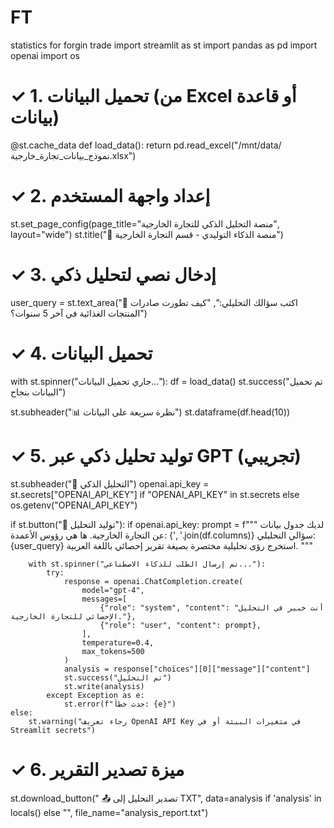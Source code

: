 # FT
statistics for forgin trade
import streamlit as st
import pandas as pd
import openai
import os

# ✓ 1. تحميل البيانات (من Excel أو قاعدة بيانات)
@st.cache_data
def load_data():
    return pd.read_excel("/mnt/data/نموذج_بيانات_تجارة_خارجية.xlsx")

# ✓ 2. إعداد واجهة المستخدم
st.set_page_config(page_title="منصة التحليل الذكي للتجارة الخارجية", layout="wide")
st.title("🧠 منصة الذكاء التوليدي - قسم التجارة الخارجية")

# ✓ 3. إدخال نصي لتحليل ذكي
user_query = st.text_area("🔹 اكتب سؤالك التحليلي:", "كيف تطورت صادرات المنتجات الغذائية في آخر 5 سنوات؟")

# ✓ 4. تحميل البيانات
with st.spinner("جاري تحميل البيانات..."):
    df = load_data()
    st.success("تم تحميل البيانات بنجاح")

st.subheader(":bar_chart: نظرة سريعة على البيانات")
st.dataframe(df.head(10))

# ✓ 5. توليد تحليل ذكي عبر GPT (تجريبي)
st.subheader(":brain: التحليل الذكي")
openai.api_key = st.secrets["OPENAI_API_KEY"] if "OPENAI_API_KEY" in st.secrets else os.getenv("OPENAI_API_KEY")

if st.button("🔄 توليد التحليل"):
    if openai.api_key:
        prompt = f"""
        لديك جدول بيانات عن التجارة الخارجية. ها هي رؤوس الأعمدة:
        {', '.join(df.columns)}
        سؤالي التحليلي: {user_query}
        استخرج رؤى تحليلية مختصرة بصيغة تقرير إحصائي باللغة العربية.
        """
        
        with st.spinner("تم إرسال الطلب للذكاء الاصطناعي..."):
            try:
                response = openai.ChatCompletion.create(
                    model="gpt-4",
                    messages=[
                        {"role": "system", "content": "أنت خبير في التحليل الإحصائي للتجارة الخارجية."},
                        {"role": "user", "content": prompt},
                    ],
                    temperature=0.4,
                    max_tokens=500
                )
                analysis = response["choices"][0]["message"]["content"]
                st.success("تم التحليل")
                st.write(analysis)
            except Exception as e:
                st.error(f"حدث خطأ: {e}")
    else:
        st.warning("رجاء تعريف OpenAI API Key في متغيرات البيئة أو في Streamlit secrets")

# ✓ 6. ميزة تصدير التقرير
st.download_button(" 📤 تصدير التحليل إلى TXT", data=analysis if 'analysis' in locals() else "", file_name="analysis_report.txt")
